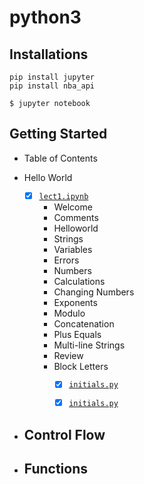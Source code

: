 # python3

## Installations
```commandline
pip install jupyter
pip install nba_api
```
```commandline
$ jupyter notebook
```



## Getting Started
- Table of Contents
- Hello World

  - [x] [`lect1.ipynb`](https://github.com/JTL66/python3/blob/main/lec1.ipynb)
    - Welcome
    - Comments
    - Helloworld
    - Strings
    - Variables
    - Errors
    - Numbers
    - Calculations
    - Changing Numbers
    - Exponents
    - Modulo
    - Concatenation
    - Plus Equals
    - Multi-line Strings
    - Review
    - Block Letters
      - [x] [`initials.py`](https://github.com/JTL66/python3/blob/main/initials.py)
      - [x] [`initials.py`](https://github.com/JTL66/python3/blob/main/initials.py)


- Control Flow
    - 
- Functions
    - 
    